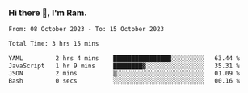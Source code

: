 ### Hi there 👋, I'm Ram.

<!--START_SECTION:waka-->

```txt
From: 08 October 2023 - To: 15 October 2023

Total Time: 3 hrs 15 mins

YAML         2 hrs 4 mins    ████████████████░░░░░░░░░   63.44 %
JavaScript   1 hr 9 mins     ████████▓░░░░░░░░░░░░░░░░   35.31 %
JSON         2 mins          ▒░░░░░░░░░░░░░░░░░░░░░░░░   01.09 %
Bash         0 secs          ░░░░░░░░░░░░░░░░░░░░░░░░░   00.16 %
```

<!--END_SECTION:waka-->
